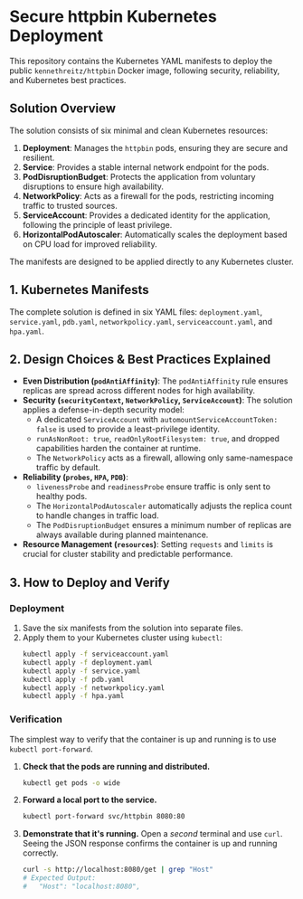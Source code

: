 # Secure httpbin Kubernetes Deployment

This repository contains the Kubernetes YAML manifests to deploy the public `kennethreitz/httpbin` Docker image, following security, reliability, and Kubernetes best practices.

## Solution Overview

The solution consists of six minimal and clean Kubernetes resources:

1.  **Deployment**: Manages the `httpbin` pods, ensuring they are secure and resilient.
2.  **Service**: Provides a stable internal network endpoint for the pods.
3.  **PodDisruptionBudget**: Protects the application from voluntary disruptions to ensure high availability.
4.  **NetworkPolicy**: Acts as a firewall for the pods, restricting incoming traffic to trusted sources.
5.  **ServiceAccount**: Provides a dedicated identity for the application, following the principle of least privilege.
6.  **HorizontalPodAutoscaler**: Automatically scales the deployment based on CPU load for improved reliability.

The manifests are designed to be applied directly to any Kubernetes cluster.

## 1. Kubernetes Manifests

The complete solution is defined in six YAML files: `deployment.yaml`, `service.yaml`, `pdb.yaml`, `networkpolicy.yaml`, `serviceaccount.yaml`, and `hpa.yaml`.

## 2. Design Choices & Best Practices Explained

* **Even Distribution (`podAntiAffinity`)**: The `podAntiAffinity` rule ensures replicas are spread across different nodes for high availability.
* **Security (`securityContext`, `NetworkPolicy`, `ServiceAccount`)**: The solution applies a defense-in-depth security model:
    * A dedicated `ServiceAccount` with `automountServiceAccountToken: false` is used to provide a least-privilege identity.
    * `runAsNonRoot: true`, `readOnlyRootFilesystem: true`, and dropped capabilities harden the container at runtime.
    * The `NetworkPolicy` acts as a firewall, allowing only same-namespace traffic by default.
* **Reliability (`probes`, `HPA`, `PDB`)**:
    * `livenessProbe` and `readinessProbe` ensure traffic is only sent to healthy pods.
    * The `HorizontalPodAutoscaler` automatically adjusts the replica count to handle changes in traffic load.
    * The `PodDisruptionBudget` ensures a minimum number of replicas are always available during planned maintenance.
* **Resource Management (`resources`)**: Setting `requests` and `limits` is crucial for cluster stability and predictable performance.

## 3. How to Deploy and Verify

### Deployment

1.  Save the six manifests from the solution into separate files.
2.  Apply them to your Kubernetes cluster using `kubectl`:
    ```bash
    kubectl apply -f serviceaccount.yaml
    kubectl apply -f deployment.yaml
    kubectl apply -f service.yaml
    kubectl apply -f pdb.yaml
    kubectl apply -f networkpolicy.yaml
    kubectl apply -f hpa.yaml
    ```

### Verification

The simplest way to verify that the container is up and running is to use `kubectl port-forward`.

1.  **Check that the pods are running and distributed.**
    ```bash
    kubectl get pods -o wide
    ```
2.  **Forward a local port to the service.**
    ```bash
    kubectl port-forward svc/httpbin 8080:80
    ```
3.  **Demonstrate that it's running.** Open a *second* terminal and use `curl`. Seeing the JSON response confirms the container is up and running correctly.
    ```bash
    curl -s http://localhost:8080/get | grep "Host"
    # Expected Output:
    #   "Host": "localhost:8080",
    